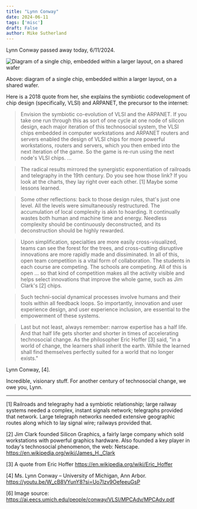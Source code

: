 ```yaml
---
title: "Lynn Conway"
date: 2024-06-11
tags: ['misc']
draft: False
author: Mike Sutherland
---
```


Lynn Conway passed away today, 6/11/2024.

![Diagram of a single chip, embedded within a larger layout, on a shared wafer](/img/lynn-conway-vlsi.png)

Above: diagram of a single chip, embedded within a larger layout, on a shared wafer.

Here is a 2018 quote from her, she explains the symbiotic codevelopment of chip design (specifically, VLSI) and ARPANET, the precursor to the internet:

> Envision the symbiotic co-evolution of VLSI and the ARPANET. If you take one run through this as sort of one cycle at one node of silicon design, each major iteration of this technosocial system, the VLSI chips embedded in computer workstations and ARPANET routers and servers enabled the design of VLSI chips for more powerful workstations, routers and servers, which you then embed into the next iteration of the game. So the game is re-run using the next node's VLSI chips. ...

> The radical results mirrored the synergistic exponentiation of railroads and telegraphy in the 19th century. Do you see how those link? If you look at the charts, they lay right over each other. [1] Maybe some lessons learned. 

> Some other reflections: back to those design rules, that's just one level. All the levels were simultaneously restructured. The accumulation of local complexity is akin to hoarding. It continually wastes both human and machine time and energy. Needless complexity should be continuously deconstructed, and its deconstruction should be highly rewarded.

> Upon simplification, specialties are more easily cross-visualized, teams can see the forest for the trees, and cross-cutting disruptive innovations are more rapidly made and dissiminated. In all of this, open team competition is a vital form of collaboration. The students in each course are competing. The schools are competing. All of this is open ... so that kind of competition makes all the activity visible and helps select innovations that improve the whole game, such as Jim Clark's [2] chips. 

> Such techni-social dynamical processes involve humans and their tools within all feedback loops. So importantly, innovation and user experience design, and user experience inclusion, are essential to the empowerment of these systems.

> Last but not least, always remember: narrow expertise has a half life. And that half life gets shorter and shorter in times of accelerating technosocial change. As the philosopher Eric Hoffer [3] said, "in a world of change, the learners shall inherit the earth. While the learned shall find themselves perfectly suited for a world that no longer exists."

Lynn Conway, [4].

Incredible, visionary stuff. For another century of technosocial change, we owe you, Lynn. 

--- 

[1] Railroads and telegraphy had a symbiotic relationship; large railway systems needed a complex, instant signals network; telegraphs provided that network. Large telegraph networks needed extensive geographic routes along which to lay signal wire; railways provided that. 

[2] Jim Clark founded Silicon Graphics, a fairly large company which sold workstations with powerful graphics hardware. Also founded a key player in today's technosocial phenomenon, the web: Netscape. https://en.wikipedia.org/wiki/James_H._Clark

[3] A quote from Eric Hoffer https://en.wikipedia.org/wiki/Eric_Hoffer

[4] Ms. Lynn Conway – University of Michigan, Ann Arbor. https://youtu.be/W_cB8VYunY8?si=Uo7Izv9OefeeuGsP

[6] Image source: https://ai.eecs.umich.edu/people/conway/VLSI/MPCAdv/MPCAdv.pdf

